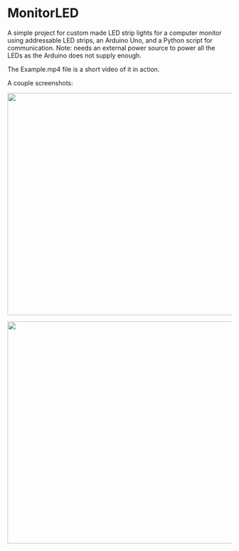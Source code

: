 # MonitorLED

A simple project for custom made LED strip lights for a computer monitor using addressable LED strips, an Arduino Uno, and a Python script for communication. Note: needs an external power source to power all the LEDs as the Arduino does not supply enough.

The Example.mp4 file is a short video of it in action. 

A couple screenshots: 

<p align="center">
  <img width="700" height="500" src="https://github.com/richyyun/MonitorLED/Screencap1.PNG">
</p>

<p align="center">
  <img width="700" height="500" src="https://github.com/richyyun/MonitorLED/Screencap2.PNG">
